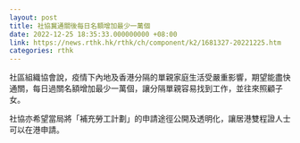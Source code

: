 ```yaml
---
layout: post
title: 社協冀通關後每日名額增加最少一萬個
date: 2022-12-25 18:35:33.000000000 +08:00
link: https://news.rthk.hk/rthk/ch/component/k2/1681327-20221225.htm
categories: rthk
---
```


社區組織協會說，疫情下內地及香港分隔的單親家庭生活受嚴重影響，期望能盡快通關，每日過關名額增加最少一萬個，讓分隔單親容易找到工作，並往來照顧子女。

社協亦希望當局將「補充勞工計劃」的申請途徑公開及透明化，讓居港雙程證人士可以在港申請。
